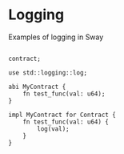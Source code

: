 # Logging

Examples of logging in Sway

```sway

contract;

use std::logging::log;

abi MyContract {
    fn test_func(val: u64);
}

impl MyContract for Contract {
    fn test_func(val: u64) {
        log(val);
    }
}

```
